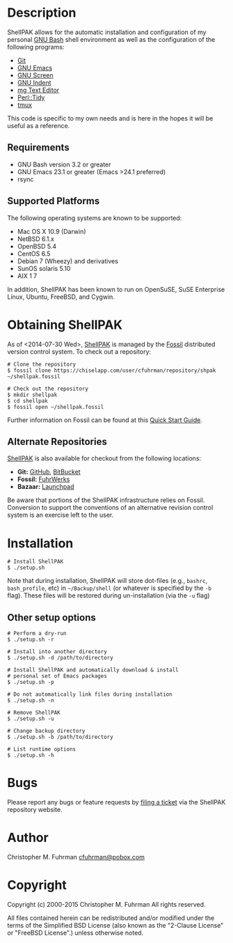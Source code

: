 # Description<a id="sec-1" name="sec-1"></a>

ShellPAK allows for the automatic installation and configuration of
my personal [GNU Bash](http://www.gnu.org/software/bash/) shell environment as well as the configuration
of the following programs:

-   [Git](http://git-scm.com)
-   [GNU Emacs](http://www.gnu.org/software/emacs/)
-   [GNU Screen](http://www.gnu.org/software/screen/)
-   [GNU Indent](https://www.gnu.org/software/indent/)
-   [mg Text Editor](http://homepage.boetes.org/software/mg/)
-   [Perl::Tidy](http://search.cpan.org/~shancock/Perl-Tidy-20140711/lib/Perl/Tidy.pod)
-   [tmux](http://tmux.sourceforge.net)

This code is specific to my own needs and is here in the hopes it
will be useful as a reference.

## Requirements<a id="sec-1-1" name="sec-1-1"></a>

-   GNU Bash version 3.2 or greater
-   GNU Emacs 23.1 or greater (Emacs >24.1 preferred)
-   rsync

## Supported Platforms<a id="sec-1-2" name="sec-1-2"></a>

The following operating systems are known to be supported:

-   Mac OS X 10.9 (Darwin)
-   NetBSD 6.1.x
-   OpenBSD 5.4
-   CentOS 6.5
-   Debian 7 (Wheezy) and derivatives
-   SunOS solaris 5.10
-   AIX 1 7

In addition, ShellPAK has been known to run on OpenSuSE, SuSE
Enterprise Linux, Ubuntu, FreeBSD, and Cygwin.

# Obtaining ShellPAK<a id="sec-2" name="sec-2"></a>

As of <span class="timestamp-wrapper"><span class="timestamp">&lt;2014-07-30 Wed&gt;</span></span>, [ShellPAK](https://chiselapp.com/user/cfuhrman/repository/shpak/home) is managed by the [Fossil](http://fossil-scm.org)
distributed version control system.  To check out a repository:

    # Clone the repository
    $ fossil clone https://chiselapp.com/user/cfuhrman/repository/shpak ~/shellpak.fossil
    
    # Check out the repository
    $ mkdir shellpak
    $ cd shellpak
    $ fossil open ~/shellpak.fossil

Further information on Fossil can be found at this [Quick Start
Guide](http://www.fossil-scm.org/index.html/doc/trunk/www/quickstart.wiki).

## Alternate Repositories<a id="sec-2-1" name="sec-2-1"></a>

[ShellPAK](https://chiselapp.com/user/cfuhrman/repository/shpak/home) is also available for checkout from the following
locations:

-   **Git:** [GitHub](https://github.com/cfuhrman/shpak), [BitBucket](https://bitbucket.org/chrisfuhrman/shellpak)
-   **Fossil:** [FuhrWerks](https://fossil.fuhrwerks.com/shpak)
-   **Bazaar:** [Launchpad](https://code.launchpad.net/~cfuhrman/shpak/trunk)

Be aware that portions of the ShellPAK infrastructure relies on
Fossil.  Conversion to support the conventions of an alternative
revision control system is an exercise left to the user.

# Installation<a id="sec-3" name="sec-3"></a>

    # Install ShellPAK
    $ ./setup.sh

Note that during installation, ShellPAK will store dot-files (e.g.,
`bashrc`, `bash_profile`, etc) in `~/Backup/shell` (or whatever is
specified by the `-b` flag).  These files will be restored during
un-installation (via the `-u` flag)

## Other setup options<a id="sec-3-1" name="sec-3-1"></a>

    # Perform a dry-run
    $ ./setup.sh -r
    
    # Install into another directory
    $ ./setup.sh -d /path/to/directory
    
    # Install ShellPAK and automatically download & install
    # personal set of Emacs packages
    $ ./setup.sh -p
    
    # Do not automatically link files during installation
    $ ./setup.sh -n
    
    # Remove ShellPAK
    $ ./setup.sh -u
    
    # Change backup directory
    $ ./setup.sh -b /path/to/directory
    
    # List runtime options
    $ ./setup.sh -h

# Bugs<a id="sec-4" name="sec-4"></a>

Please report any bugs or feature requests by [filing a ticket](https://chiselapp.com/user/cfuhrman/repository/shpak/reportlist) via
the ShellPAK repository website.

# Author<a id="sec-5" name="sec-5"></a>

Christopher M. Fuhrman
[cfuhrman@pobox.com](cfuhrman@pobox.com)

# Copyright<a id="sec-6" name="sec-6"></a>

Copyright (c) 2000-2015 Christopher M. Fuhrman
All rights reserved.

All files contained herein can be redistributed and/or modified
under the terms of the Simplified BSD License (also known as the
"2-Clause License" or "FreeBSD License".) unless otherwise noted.
